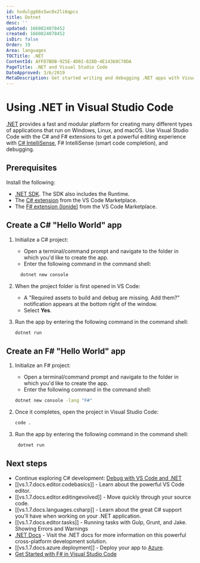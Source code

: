 ```yaml
---
id: hxdulgg66s5wc8x2li6qpcs
title: Dotnet
desc: ''
updated: 1660824078452
created: 1660824078452
isDir: false
Order: 19
Area: languages
TOCTitle: .NET
ContentId: AFFD7BDB-925E-4D02-828D-4E14360C70DA
PageTitle: .NET and Visual Studio Code
DateApproved: 3/6/2019
MetaDescription: Get started writing and debugging .NET apps with Visual Studio Code.
---
```

# Using .NET in Visual Studio Code

[.NET](https://dotnet.microsoft.com) provides a fast and modular platform for creating many different types of applications that run on Windows, Linux, and macOS. Use Visual Studio Code with the C# and F# extensions to get a powerful editing experience with [C# IntelliSense](https://docs.microsoft.com/visualstudio/ide/visual-csharp-intellisense), F# IntelliSense (smart code completion), and debugging.

## Prerequisites

Install the following:

* [.NET SDK](https://dotnet.microsoft.com/download). The SDK also includes the Runtime.
* The [C# extension](https://marketplace.visualstudio.com/items?itemName=ms-dotnettools.csharp) from the VS Code Marketplace.
* The [F# extension (Ionide)](https://marketplace.visualstudio.com/items?itemName=Ionide.Ionide-fsharp) from the VS Code Marketplace.

## Create a C# "Hello World" app

1. Initialize a C# project:

   * Open a terminal/command prompt and navigate to the folder in which you'd like to create the app.
   * Enter the following command in the command shell:

   ```cmd
     dotnet new console
   ```

2. When the project folder is first opened in VS Code:

   * A "Required assets to build and debug are missing. Add them?" notification appears at the bottom right of the window.
   * Select **Yes**.

3. Run the app by entering the following command in the command shell:

   ```cmd
   dotnet run
   ```

## Create an F# "Hello World" app

1. Initialize an F# project:

   * Open a terminal/command prompt and navigate to the folder in which you'd like to create the app.
   * Enter the following command in the command shell:

   ```cmd
   dotnet new console -lang "F#"
   ```

2. Once it completes, open the project in Visual Studio Code:

   ```cmd
   code .
   ```

3. Run the app by entering the following command in the command shell:

   ```cmd
    dotnet run
   ```

## Next steps

* Continue exploring C# development: [Debug with VS Code and .NET](https://docs.microsoft.com/dotnet/articles/csharp/getting-started/with-visual-studio-code#debug)
* [[vs.1.7.docs.editor.codebasics]] - Learn about the powerful VS Code editor.
* [[vs.1.7.docs.editor.editingevolved]] - Move quickly through your source code.
* [[vs.1.7.docs.languages.csharp]] - Learn about the great C# support you'll have when working on your .NET application.
* [[vs.1.7.docs.editor.tasks]] - Running tasks with Gulp, Grunt, and Jake.  Showing Errors and Warnings
* [.NET Docs](https://docs.microsoft.com/dotnet) - Visit the .NET docs for more information on this powerful cross-platform development solution.
* [[vs.1.7.docs.azure.deployment]] - Deploy your app to [Azure](https://azure.microsoft.com).
* [Get Started with F# in Visual Studio Code](https://docs.microsoft.com/dotnet/fsharp/get-started/get-started-vscode)
